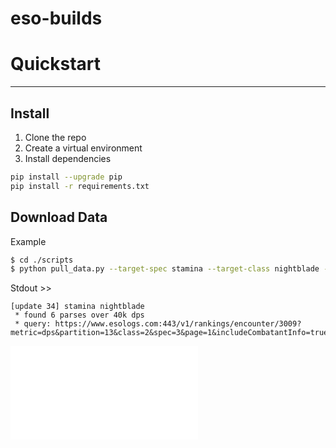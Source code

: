 # eso-builds


# Quickstart
---
## Install
1. Clone the repo
2. Create a virtual environment
3. Install dependencies 
```Bash
pip install --upgrade pip
pip install -r requirements.txt
```

## Download Data
Example
```Bash
$ cd ./scripts
$ python pull_data.py --target-spec stamina --target-class nightblade --target-patch 34 --output-directory ./test --api-key my_esologs_api_key
```
Stdout >>
```Text
[update 34] stamina nightblade
 * found 6 parses over 40k dps
 * query: https://www.esologs.com:443/v1/rankings/encounter/3009?metric=dps&partition=13&class=2&spec=3&page=1&includeCombatantInfo=true&api_key=
```
![Output file](/examples/34-stamina-nightblade.json)
